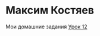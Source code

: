 # Максим Костяев
Мои домашние задания
[Урок 12](https://maxkostiaev.github.io/ "Моя готовая домашка")
